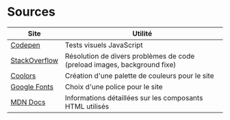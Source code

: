 # Sources

| Site | Utilité |
|-|-|
| [Codepen](https://codepen.io/) | Tests visuels JavaScript |
| [StackOverflow](https://stackoverflow.com/questions/3646036/preloading-images-with-javascript) | Résolution de divers problèmes de code (preload images, background fixe) |
| [Coolors](https://coolors.co/palette/ef476f-ffd166-06d6a0-118ab2-073b4c-6564db-ff964f) | Création d'une palette de couleurs pour le site |
| [Google Fonts](https://fonts.google.com/specimen/Lato?preview.text=Ev%C3%A9nement) | Choix d'une police pour le site |
| [MDN Docs](https://developer.mozilla.org/en-US/docs/Web/CSS/justify-content) | Informations détaillées sur les composants HTML utilisés